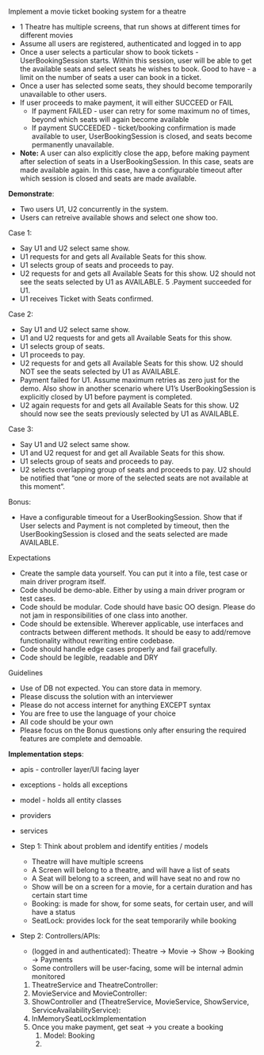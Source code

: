 Implement a movie ticket booking system for a theatre
* 1 Theatre has multiple screens, that run shows at different times for different movies
* Assume all users are registered, authenticated and logged in to app
* Once a user selects a particular show to book tickets - UserBookingSession starts. Within this session, user will be able to get the available seats and select seats he wishes to book. Good to have - a limit on the number of seats a user can book in a ticket.
* Once a user has selected some seats, they should become temporarily unavailable to other users.
* If user proceeds to make payment, it will either SUCCEED or FAIL
  * If payment FAILED - user can retry for some maximum no of times, beyond which seats will again become available
  * If payment SUCCEEDED - ticket/booking confirmation is made available to user, UserBookingSession is closed, and seats become permanently unavailable.
* **Note:** A user can also explicitly close the app, before making payment after selection of seats in a UserBookingSession. In this case, seats are made available again. In this case, have a configurable timeout after which session is closed and seats are made available.

**Demonstrate**:
* Two users U1, U2 concurrently in the system.
* Users can retreive available shows and select one show too.

Case 1:
* Say U1 and U2 select same show.
* U1 requests for and gets all Available Seats for this show.
* U1 selects group of seats and proceeds to pay.
* U2 requests for and gets all Available Seats for this show. U2 should not see the seats selected by U1 as AVAILABLE. 5 .Payment succeeded for U1.
* U1 receives Ticket with Seats confirmed.

Case 2:
* Say U1 and U2 select same show.
* U1 and U2 requests for and gets all Available Seats for this show.
* U1 selects group of seats.
* U1 proceeds to pay.
* U2 requests for and gets all Available Seats for this show. U2 should NOT see the seats selected by U1 as AVAILABLE.
* Payment failed for U1. Assume maximum retries as zero just for the demo. Also show in another scenario where U1’s UserBookingSession is explicitly closed by U1 before payment is completed.
* U2 again requests for and gets all Available Seats for this show. U2 should now see the seats previously selected by U1 as AVAILABLE.

Case 3:
* Say U1 and U2 select same show.
* U1 and U2 request for and get all Available Seats for this show.
* U1 selects group of seats and proceeds to pay.
* U2 selects overlapping group of seats and proceeds to pay. U2 should be notified that “one or more of the selected seats are not available at this moment”.

Bonus:
* Have a configurable timeout for a UserBookingSession. Show that if User selects and Payment is not completed by timeout, then the UserBookingSession is closed and the seats selected are made AVAILABLE.

Expectations
* Create the sample data yourself. You can put it into a file, test case or main driver program itself.
* Code should be demo-able. Either by using a main driver program or test cases.
* Code should be modular. Code should have basic OO design. Please do not jam in responsibilities of one class into another.
* Code should be extensible. Wherever applicable, use interfaces and contracts between different methods. It should be easy to add/remove functionality without re­writing entire codebase.
* Code should handle edge cases properly and fail gracefully.
* Code should be legible, readable and DRY

Guidelines
* Use of DB not expected. You can store data in memory.
* Please discuss the solution with an interviewer
* Please do not access internet for anything EXCEPT syntax
* You are free to use the language of your choice
* All code should be your own
* Please focus on the Bonus questions only after ensuring the required features are complete and demoable.

**Implementation steps**:
* apis - controller layer/UI facing layer
* exceptions - holds all exceptions
* model - holds all entity classes
* providers
* services

* Step 1: Think about problem and identify entities / models
  * Theatre will have multiple screens
  * A Screen will belong to a theatre, and will have a list of seats
  * A Seat will belong to a screen, and will have seat no and row no
  * Show will be on a screen for a movie, for a certain duration and has certain start time
  * Booking: is made for show, for some seats, for certain user, and will have a status
  * SeatLock: provides lock for the seat temporarily while booking
  
* Step 2: Controllers/APIs:
  * (logged in and authenticated): Theatre -> Movie ->  Show -> Booking -> Payments
  * Some controllers will be user-facing, some will be internal admin monitored
  
  1. TheatreService and TheatreController:
  2. MovieService and MovieController:
  3. ShowController and (TheatreService, MovieService, ShowService, ServiceAvailabilityService):
  4. InMemorySeatLockImplementation
  5. Once you make payment, get seat -> you create a booking
     1. Model: Booking
     2. 